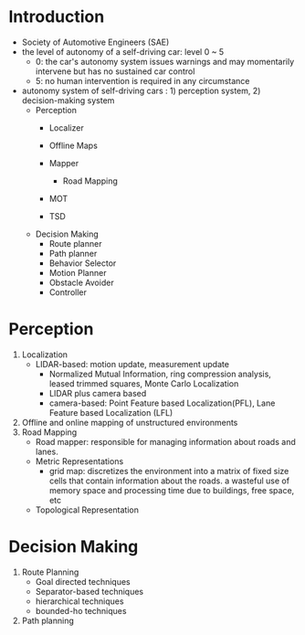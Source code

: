 # Introduction
- Society of Automotive Engineers (SAE)
- the level of autonomy of a self-driving car: level 0 ~ 5
  - 0: the car's autonomy system issues warnings and may momentarily intervene but has no sustained car control
  - 5: no human intervention is required in any circumstance
- autonomy system of self-driving cars : 1) perception system, 2) decision-making system
  - Perception
    - Localizer
    - Offline Maps
    - Mapper
      - Road Mapping
        
    - MOT
    - TSD
  - Decision Making
    - Route planner
    - Path planner
    - Behavior Selector
    - Motion Planner
    - Obstacle Avoider
    - Controller
# Perception
1. Localization
    - LIDAR-based: motion update, measurement update
        - Normalized Mutual Information, ring compression analysis, leased trimmed squares, Monte Carlo Localization
      - LIDAR plus camera based
      - camera-based: Point Feature based Localization(PFL), Lane Feature based Localization (LFL)
2. Offline and online mapping of unstructured environments
3. Road Mapping
   - Road mapper: responsible for managing information about roads and lanes.
   - Metric Representations
     - grid map: discretizes the environment into a matrix of fixed size cells that contain information about the roads. a wasteful use of memory space and processing time due to buildings, free space, etc
   - Topological Representation
# Decision Making
1. Route Planning
   - Goal directed techniques
   - Separator-based techniques
   - hierarchical techniques
   - bounded-ho techniques
2. Path planning
